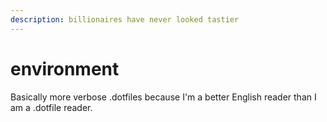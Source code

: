 ```yaml
---
description: billionaires have never looked tastier
---
```


# environment

Basically more verbose .dotfiles because I'm a better English reader than I am a .dotfile reader.

